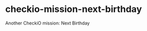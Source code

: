 ﻿checkio-mission-next-birthday
=============================

Another CheckiO mission: Next Birthday
